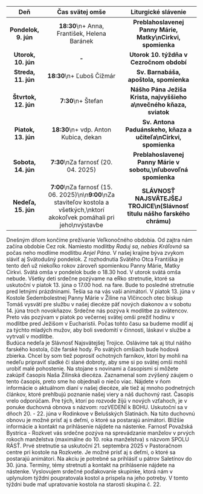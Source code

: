 <!-- title: "Informácie o omšiach - 8. - 15. jún" -->
<!-- date: "2025-06-08" -->

<!-- table-setup wrapStyle=row; wrapOn=max-width:767px; wrapHideHeader=true -->
| Deň | Čas svätej omše | Liturgické slávenie |
| :---: | :---: | :---: |
| **Pondelok, 9. jún** | **18:30**\n+ Anna, František, Helena Baránek | **Preblahoslavenej Panny Márie, Matky\nCirkvi, spomienka** |
| **Utorok, 10. jún** | **-** | **Utorok 10. týždňa v Cezročnom období** |
| **Streda, 11. jún** | **18:30**\n+ Ľuboš Čižmár | **Sv. Barnabáša, apoštola, spomienka** |
| **Štvrtok, 12. jún** | **7:30**\n+ Štefan | **Nášho Pána Ježiša Krista, najvyššieho a\nvečného kňaza, sviatok** |
| **Piatok, 13. jún** | **18:30**\n+ vdp. Anton Kubica, dekan | **Sv. Antona Paduánskeho, kňaza a učiteľa\nCirkvi, spomienka** |
| **Sobota, 14. jún** | **7:30**\nZa farnosť (20. 04. 2025) | **Preblahoslavenej Panny Márie v sobotu,\nľubovoľná spomienka** |
| **Nedeľa, 15. jún** | **7:00**\nZa farnosť (15. 06. 2025)\n\n**9:00**\nZa staviteľov kostola a všetkých,\nktorí akokoľvek pomáhali pri jeho\nvýstavbe | **SLÁVNOSŤ NAJSVÄTEJŠEJ TROJICE\n(Slávnosť titulu nášho farského chrámu)** |


Dnešným dňom končíme prežívanie Veľkonočného obdobia. Od zajtra nám začína obdobie Cez rok. Namiesto modlitby *Raduj sa, nebies Kráľovná* sa počas neho modlíme modlitbu *Anjel Pána*. 
V našej krajine býva zvykom sláviť aj Svätodušný pondelok. Z rozhodnutia Svätého Otca Františka je tento deň už niekoľko rokov zároveň spomienkou Panny Márie, Matky Cirkvi. Svätá omša v pondelok bude o 18.30 hod. V utorok svätá omša nebude. 
Všetky deti srdečne pozývame na eRko stretnutie, ktoré sa uskutoční v piatok 13. júna o 17.00 hod. na fare. Bude to posledné stretnutie pred letnými prázdninami. Tešia sa na vás vaši animátori. 
V piatok 13. júna v Kostole Sedembolestnej Panny Márie v Žiline na Vlčincoch otec biskup Tomáš vysvätí pre službu v našej diecéze päť nových diakonov a v sobotu 14. júna troch novokňazov. Srdečne nás pozýva k modlitbe za svätencov. Preto vás pozývam v piatok po večernej svätej omši prežiť hodinu v modlitbe pred Ježišom v Eucharistii. Počas tohto času sa budeme modliť aj za týchto mladých mužov, aby boli svedomití v činnosti, láskaví v službe a vytrvalí v modlitbe.  
Budúca nedeľa je Slávnosť Najsvätejšej Trojice. Oslávime tak aj titul nášho farského kostola, čiže farské hody. Po svätých omšiach bude hodová zbierka. Chcel by som tiež poprosiť ochotných farníkov, ktorí by mohli na nedeľu pripraviť sladké či slané dobroty, aby sme si po svätej omši mohli urobiť malé pohostenie.
Na stojane s novinami a časopismi si môžete zakúpiť časopis Naša Žilinská diecéza. Zaznamenal som zvýšený záujem o tento časopis, preto sme ho objednali o niečo viac. Nájdete v ňom informácie o aktuálnom dianí v našej diecéze, ale tiež aj mnoho podnetných článkov, ktoré prehlbujú poznanie našej viery a náš duchovný rast. Časopis vrelo odporúčam. 
Pre tých, ktorí po rozvode žijú v nových vzťahoch, je v ponuke duchovná obnova s názvom: rozVEDENÍ k BOHU. Uskutoční sa v dňoch 20. - 22. júna v Rodinkove v Belušských Slatinách. Na túto duchovnú obnovu je možné prísť aj s deťmi, o ktoré sa postarajú animátori. Bližšie informácie a kontakt na prihlásenie nájdete na nástenke. 
Farnosť Považská Bystrica - Rozkvet vás srdečne pozýva na sprevádzanie manželov v prvých rokoch manželstva (maximálne do 10. roka manželstva) s názvom SPOLU RÁSŤ. Prvé stretnutie sa uskutoční 21. septembra 2025 v Pastoračnom centre pri kostole na Rozkvete. Je možné prísť aj s deťmi, o ktoré sa postarajú animátori. Na akciu je potrebné sa prihlásiť u pátrov Saletínov do 30. júna. Termíny, témy stretnutí a kontakt na prihlásenie nájdete na nástenke. 
Vyslovujem srdečné poďakovanie skupinke, ktorá nám v uplynulom týždni poupratovala kostol a prispela na jeho potreby. V tomto týždni bude mať upratovanie kostola na starosti skupina č. 22.
 
 
  
 


